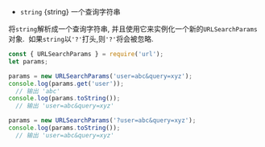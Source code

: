 
* `string` {string} 一个查询字符串

将`string`解析成一个查询字符串, 并且使用它来实例化一个新的`URLSearchParams`对象.  如果`string`以`'?'`打头,则`'?'`将会被忽略.

```js
const { URLSearchParams } = require('url');
let params;

params = new URLSearchParams('user=abc&query=xyz');
console.log(params.get('user'));
  // 输出 'abc'
console.log(params.toString());
  // 输出 'user=abc&query=xyz'

params = new URLSearchParams('?user=abc&query=xyz');
console.log(params.toString());
  // 输出 'user=abc&query=xyz'
```

